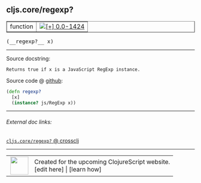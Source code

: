 ## cljs.core/regexp?



 <table border="1">
<tr>
<td>function</td>
<td><a href="https://github.com/cljsinfo/cljs-api-docs/tree/0.0-1424"><img valign="middle" alt="[+] 0.0-1424" title="Added in 0.0-1424" src="https://img.shields.io/badge/+-0.0--1424-lightgrey.svg"></a> </td>
</tr>
</table>


 <samp>
(__regexp?__ x)<br>
</samp>

---





Source docstring:

```
Returns true if x is a JavaScript RegExp instance.
```


Source code @ [github](https://github.com/clojure/clojurescript/blob/r3117/src/cljs/cljs/core.cljs#L8365-L8368):

```clj
(defn regexp?
  [x]
  (instance? js/RegExp x))
```

<!--
Repo - tag - source tree - lines:

 <pre>
clojurescript @ r3117
└── src
    └── cljs
        └── cljs
            └── <ins>[core.cljs:8365-8368](https://github.com/clojure/clojurescript/blob/r3117/src/cljs/cljs/core.cljs#L8365-L8368)</ins>
</pre>

-->

---



###### External doc links:

[`cljs.core/regexp?` @ crossclj](http://crossclj.info/fun/cljs.core.cljs/regexp%3F.html)<br>

---

 <table>
<tr><td>
<img valign="middle" align="right" width="48px" src="http://i.imgur.com/Hi20huC.png">
</td><td>
Created for the upcoming ClojureScript website.<br>
[edit here] | [learn how]
</td></tr></table>

[edit here]:https://github.com/cljsinfo/cljs-api-docs/blob/master/cljsdoc/cljs.core_regexpQMARK.cljsdoc
[learn how]:https://github.com/cljsinfo/cljs-api-docs/wiki/cljsdoc-files

<!--

This information was too distracting to show to readers, but I'll leave it
commented here since it is helpful to:

- pretty-print the data used to generate this document
- and show how to retrieve that data



The API data for this symbol:

```clj
{:ns "cljs.core",
 :name "regexp?",
 :signature ["[x]"],
 :history [["+" "0.0-1424"]],
 :type "function",
 :full-name-encode "cljs.core_regexpQMARK",
 :source {:code "(defn regexp?\n  [x]\n  (instance? js/RegExp x))",
          :title "Source code",
          :repo "clojurescript",
          :tag "r3117",
          :filename "src/cljs/cljs/core.cljs",
          :lines [8365 8368]},
 :full-name "cljs.core/regexp?",
 :docstring "Returns true if x is a JavaScript RegExp instance."}

```

Retrieve the API data for this symbol:

```clj
;; from Clojure REPL
(require '[clojure.edn :as edn])
(-> (slurp "https://raw.githubusercontent.com/cljsinfo/cljs-api-docs/catalog/cljs-api.edn")
    (edn/read-string)
    (get-in [:symbols "cljs.core/regexp?"]))
```

-->
